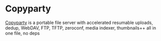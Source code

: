 # Copyparty

[Copyparty](https://github.com/9001/copyparty) is a portable file server with accelerated resumable uploads,
dedup, WebDAV, FTP, TFTP, zeroconf, media indexer, thumbnails++ all in one file, no deps
